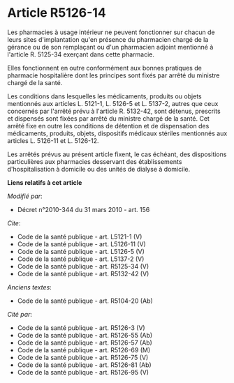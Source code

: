 # Article R5126-14

Les pharmacies à usage intérieur ne peuvent fonctionner sur chacun de leurs sites d'implantation qu'en présence du pharmacien
chargé de la gérance ou de son remplaçant ou d'un pharmacien adjoint mentionné à l'article R. 5125-34 exerçant dans cette
pharmacie. 

Elles fonctionnent en outre conformément aux bonnes pratiques de pharmacie hospitalière dont les principes sont fixés par
arrêté du ministre chargé de la santé. 

Les conditions dans lesquelles les médicaments, produits ou objets mentionnés aux articles L. 5121-1, L. 5126-5 et L. 5137-2,
autres que ceux concernés par l'arrêté prévu à l'article R. 5132-42, sont détenus, prescrits et dispensés sont fixées par
arrêté du ministre chargé de la santé. Cet arrêté fixe en outre les conditions de détention et de dispensation des
médicaments, produits, objets, dispositifs médicaux stériles mentionnés aux articles L. 5126-11 et L. 5126-12. 

Les arrêtés prévus au présent article fixent, le cas échéant, des dispositions particulières aux pharmacies desservant des
établissements d'hospitalisation à domicile ou des unités de dialyse à domicile.

**Liens relatifs à cet article**

_Modifié par_:

  - Décret n°2010-344 du 31 mars 2010 - art. 156

_Cite_:

  - Code de la santé publique - art. L5121-1 (V)
  - Code de la santé publique - art. L5126-11 (V)
  - Code de la santé publique - art. L5126-5 (V)
  - Code de la santé publique - art. L5137-2 (V)
  - Code de la santé publique - art. R5125-34 (V)
  - Code de la santé publique - art. R5132-42 (V)

_Anciens textes_:

  - Code de la santé publique - art. R5104-20 (Ab)

_Cité par_:

  - Code de la santé publique - art. R5126-3 (V)
  - Code de la santé publique - art. R5126-55 (Ab)
  - Code de la santé publique - art. R5126-57 (Ab)
  - Code de la santé publique - art. R5126-69 (M)
  - Code de la santé publique - art. R5126-75 (V)
  - Code de la santé publique - art. R5126-81 (Ab)
  - Code de la santé publique - art. R5126-95 (V)
